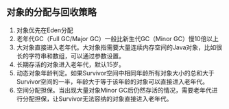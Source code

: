 ## 对象的分配与回收策略
1. 对象优先在Eden分配
2. 老年代GC（Full GC/Major GC）一般比新生代GC（Minor GC）慢10倍以上
3. 大对象直接进入老年代。大对象指需要大量连续内存空间的Java对象，比如很长的字符串和数组，可以通过参数设置。
4. 长期存活的对象进入老年代，默认15岁。
5. 动态对象年龄判定。如果Survivor空间中相同年龄所有对象大小的总和大于Survivor空间的一半，年龄大于等于该年龄的对象可以直接进入老年代。
6. 空间分配担保。当出现大量对象Minor GC后仍然存活的情况，需要老年代进行分配担保，让Survivor无法容纳的对象直接进入老年代。
